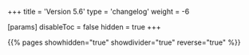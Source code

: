 +++
title = 'Version 5.6'
type = 'changelog'
weight = -6

[params]
  disableToc = false
  hidden = true
+++

{{% pages showhidden="true" showdivider="true" reverse="true" %}}
